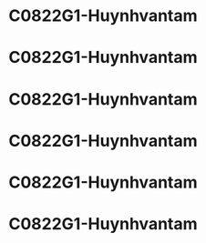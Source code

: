 # C0822G1-Huynhvantam
# C0822G1-Huynhvantam
# C0822G1-Huynhvantam
# C0822G1-Huynhvantam
# C0822G1-Huynhvantam
# C0822G1-Huynhvantam
